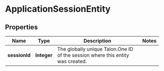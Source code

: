 
# ApplicationSessionEntity

## Properties
Name | Type | Description | Notes
------------ | ------------- | ------------- | -------------
**sessionId** | **Integer** | The globally unique Talon.One ID of the session where this entity was created. | 



